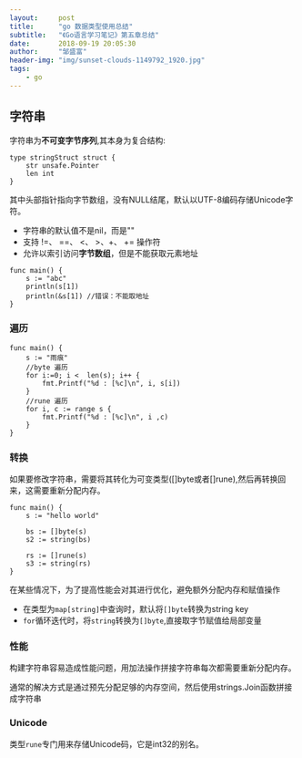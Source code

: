 ```yaml
---
layout:     post
title:      "go 数据类型使用总结"
subtitle:   "《Go语言学习笔记》第五章总结"
date:       2018-09-19 20:05:30
author:     "邹盛富"
header-img: "img/sunset-clouds-1149792_1920.jpg"
tags:
    - go
---
```


## 字符串

字符串为**不可变字节序列**,其本身为复合结构:
```
type stringStruct struct {
    str unsafe.Pointer
    len int
}
```
其中头部指针指向字节数组，没有NULL结尾，默认以UTF-8编码存储Unicode字符。
- 字符串的默认值不是nil，而是""
- 支持 !=、 ==、 <、 >、+、 += 操作符
- 允许以索引访问**字节数组**，但是不能获取元素地址
```
func main() {
    s := "abc"
    println(s[1])
    println(&s[1]) //错误：不能取地址
}
```
### 遍历

```
func main() {
    s := "雨痕"
    //byte 遍历
    for i:=0; i <  len(s); i++ {
        fmt.Printf("%d : [%c]\n", i, s[i])
    }
    //rune 遍历
    for i, c := range s {
        fmt.Printf("%d : [%c]\n", i ,c)
    }
}
```
### 转换
如果要修改字符串，需要将其转化为可变类型([]byte或者[]rune),然后再转换回来，这需要重新分配内存。

```
func main() {
    s := "hello world"

    bs := []byte(s)
    s2 := string(bs)

    rs := []rune(s)
    s3 := string(rs)
}
```
在某些情况下，为了提高性能会对其进行优化，避免额外分配内存和赋值操作
- 在类型为`map[string]`中查询时，默认将`[]byte`转换为string key
- `for`循环迭代时，将`string`转换为`[]byte`,直接取字节赋值给局部变量

### 性能
构建字符串容易造成性能问题，用加法操作拼接字符串每次都需要重新分配内存。

通常的解决方式是通过预先分配足够的内存空间，然后使用strings.Join函数拼接成字符串

### Unicode

类型`rune`专门用来存储Unicode码，它是int32的别名。
